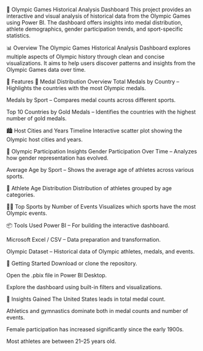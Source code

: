 🏅 Olympic Games Historical Analysis Dashboard
This project provides an interactive and visual analysis of historical data from the Olympic Games using Power BI. The dashboard offers insights into medal distribution, athlete demographics, gender participation trends, and sport-specific statistics.

📊 Overview
The Olympic Games Historical Analysis Dashboard explores multiple aspects of Olympic history through clean and concise visualizations. It aims to help users discover patterns and insights from the Olympic Games data over time.

🧩 Features
🥇 Medal Distribution Overview
Total Medals by Country – Highlights the countries with the most Olympic medals.

Medals by Sport – Compares medal counts across different sports.

Top 10 Countries by Gold Medals – Identifies the countries with the highest number of gold medals.

🏙️ Host Cities and Years Timeline
Interactive scatter plot showing the Olympic host cities and years.

👥 Olympic Participation Insights
Gender Participation Over Time – Analyzes how gender representation has evolved.

Average Age by Sport – Shows the average age of athletes across various sports.

🧒 Athlete Age Distribution
Distribution of athletes grouped by age categories.

🏃‍♂️ Top Sports by Number of Events
Visualizes which sports have the most Olympic events.

📦 Tools Used
Power BI – For building the interactive dashboard.

Microsoft Excel / CSV – Data preparation and transformation.

Olympic Dataset – Historical data of Olympic athletes, medals, and events.

🚀 Getting Started
Download or clone the repository.

Open the .pbix file in Power BI Desktop.

Explore the dashboard using built-in filters and visualizations.

📌 Insights Gained
The United States leads in total medal count.

Athletics and gymnastics dominate both in medal counts and number of events.

Female participation has increased significantly since the early 1900s.

Most athletes are between 21–25 years old.
